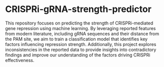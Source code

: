 # CRISPRi-gRNA-strength-predictor

This repository focuses on predicting the strength of CRISPRi-mediated gene repression using machine learning. By leveraging reported features from modern literature, including gRNA sequences and their distance from the PAM site, we aim to train a classification model that identifies key factors influencing repression strength. Additionally, this project explores inconsistencies in the reported data to provide insights into contradictory findings and improve our understanding of the factors driving CRISPRi effectiveness.
